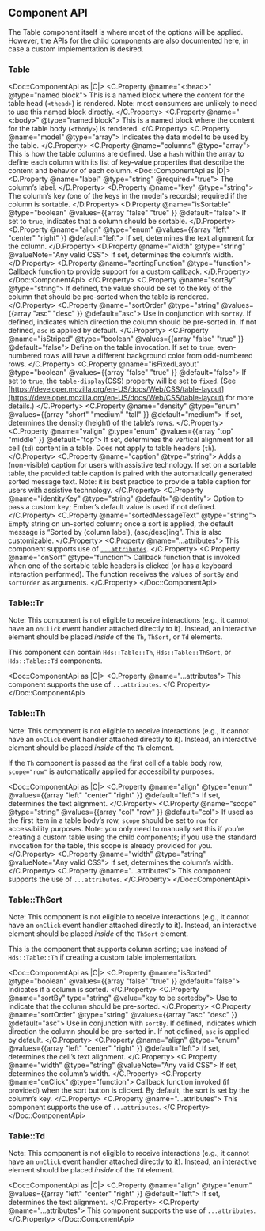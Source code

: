## Component API

The Table component itself is where most of the options will be applied. However, the APIs for the child components are also documented here, in case a custom implementation is desired.

### Table

<Doc::ComponentApi as |C|>
  <C.Property @name="<:head>" @type="named block">
    This is a named block where the content for the table head (`<thead>`) is rendered. Note: most consumers are unlikely to need to use this named block directly.
  </C.Property>
  <C.Property @name="<:body>" @type="named block">
    This is a named block where the content for the table body (`<tbody>`) is rendered.
  </C.Property>
  <C.Property @name="model" @type="array">
    Indicates the data model to be used by the table.
  </C.Property>
  <C.Property @name="columns" @type="array">
    This is how the table columns are defined. Use a `hash` within the array to define each column with its list of key-value properties that describe the content and behavior of each column.
    <Doc::ComponentApi as |D|>
      <D.Property @name="label" @type="string" @required="true">
      The column’s label.
      </D.Property>
      <D.Property @name="key" @type="string">
      The column’s key (one of the keys in the model's records); required if the column is sortable.
      </D.Property>
      <D.Property @name="isSortable" @type="boolean" @values={{array "false" "true" }} @default="false">
        If set to `true`, indicates that a column should be sortable.
      </D.Property>
      <D.Property @name="align" @type="enum" @values={{array "left" "center" "right" }} @default="left">
        If set, determines the text alignment for the column.
      </D.Property>
      <D.Property @name="width" @type="string" @valueNote="Any valid CSS">
        If set, determines the column’s width.
      </D.Property>
      <D.Property @name="sortingFunction" @type="function">
        Callback function to provide support for a custom callback.
      </D.Property>
    </Doc::ComponentApi>
  </C.Property>
  <C.Property @name="sortBy" @type="string">
    If defined, the value should be set to the key of the column that should be pre-sorted when the table is rendered.
  </C.Property>
  <C.Property @name="sortOrder" @type="string" @values={{array "asc" "desc" }} @default="asc">
    Use in conjunction with `sortBy`. If defined, indicates which direction the column should be pre-sorted in. If not defined, `asc` is applied by default.
  </C.Property>
  <C.Property @name="isStriped" @type="boolean" @values={{array "false" "true" }} @default="false">
    Define on the table invocation. If set to `true`, even-numbered rows will have a different background color from odd-numbered rows.
  </C.Property>
  <C.Property @name="isFixedLayout" @type="boolean" @values={{array "false" "true" }} @default="false">
    If set to `true`, the `table-display`(CSS) property will be set to `fixed`. (See [https://developer.mozilla.org/en-US/docs/Web/CSS/table-layout](https://developer.mozilla.org/en-US/docs/Web/CSS/table-layout) for more details.)
  </C.Property>
  <C.Property @name="density" @type="enum" @values={{array "short" "medium" "tall" }} @default="medium">
    If set, determines the density (height) of the table’s rows.
  </C.Property>
  <C.Property @name="valign" @type="enum" @values={{array "top" "middle" }} @default="top">
    If set, determines the vertical alignment for all cell (`td`) content in a table. Does not apply to table headers (`th`).
  </C.Property>
  <C.Property @name="caption" @type="string">
    Adds a (non-visible) caption for users with assistive technology. If set on a sortable table, the provided table caption is paired with the automatically generated sorted message text. Note: it is best practice to provide a table caption for users with assistive technology.
  </C.Property>
  <C.Property @name="identityKey" @type="string" @default="@identity">
    Option to pass a custom key; Ember’s default value is used if not defined.
  </C.Property>
  <C.Property @name="sortedMessageText" @type="string">
    Empty string on un-sorted column; once a sort is applied, the default message is “Sorted by (column label), (asc/desc)ing”. This is also customizable.
  </C.Property>
  <C.Property @name="...attributes">
    This component supports use of [`...attributes`](https://guides.emberjs.com/release/in-depth-topics/patterns-for-components/#toc_attribute-ordering).
  </C.Property>
  <C.Property @name="onSort" @type="function">
    Callback function that is invoked when one of the sortable table headers is clicked (or has a keyboard interaction performed). The function receives the values of `sortBy` and `sortOrder` as arguments.
  </C.Property>
</Doc::ComponentApi>

### Table::Tr

Note: This component is not eligible to receive interactions (e.g., it cannot have an `onClick` event handler attached directly to it). Instead, an interactive element should be placed _inside_ of the `Th`, `ThSort`, or `Td` elements.

This component can contain `Hds::Table::Th`, `Hds::Table::ThSort`, or `Hds::Table::Td` components.

<Doc::ComponentApi as |C|>
    <C.Property @name="...attributes">
    This component supports the use of `...attributes`.
  </C.Property>
</Doc::ComponentApi>

### Table::Th

Note: This component is not eligible to receive interactions (e.g., it cannot have an `onClick` event handler attached directly to it). Instead, an interactive element should be placed _inside_ of the `Th` element.

If the `Th` component is passed as the first cell of a table body row, `scope="row"` is automatically applied for accessibility purposes.

<Doc::ComponentApi as |C|>
  <C.Property @name="align" @type="enum" @values={{array "left" "center" "right" }} @default="left">
    If set, determines the text alignment.
  </C.Property>
  <C.Property @name="scope" @type="string" @values={{array "col" "row" }} @default="col">
    If used as the first item in a table body’s row, `scope` should be set to `row` for accessibility purposes. Note: you only need to manually set this if you’re creating a custom table using the child components; if you use the standard invocation for the table, this scope is already provided for you.
  </C.Property>
  <C.Property @name="width" @type="string" @valueNote="Any valid CSS">
    If set, determines the column’s width.
  </C.Property>
  <C.Property @name="...attributes">
    This component supports the use of `...attributes`.
  </C.Property>
</Doc::ComponentApi>

### Table::ThSort

Note: This component is not eligible to receive interactions (e.g., it cannot have an `onClick` event handler attached directly to it). Instead, an interactive element should be placed _inside_ of the `ThSort` element.

This is the component that supports column sorting; use instead of `Hds::Table::Th` if creating a custom table implementation.

<Doc::ComponentApi as |C|>
  <C.Property @name="isSorted" @type="boolean" @values={{array "false" "true" }} @default="false">
    Indicates if a column is sorted.
  </C.Property>
  <C.Property @name="sortBy" type="string" @value="key to be sortedby">
    Use to indicate that the column should be pre-sorted.
  </C.Property>
  <C.Property @name="sortOrder" @type="string" @values={{array "asc" "desc" }} @default="asc">
    Use in conjunction with `sortBy`. If defined, indicates which direction the column should be pre-sorted in. If not defined, `asc` is applied by default.
  </C.Property>
  <C.Property @name="align" @type="enum" @values={{array "left" "center" "right" }} @default="left">
    If set, determines the cell’s text alignment.
  </C.Property>
  <C.Property @name="width" @type="string" @valueNote="Any valid CSS">
    If set, determines the column’s width.
  </C.Property>
  <C.Property @name="onClick" @type="function">
    Callback function invoked (if provided) when the sort button is clicked. By default, the sort is set by the column’s key.
  </C.Property>
  <C.Property @name="...attributes">
    This component supports the use of `...attributes`.
  </C.Property>
</Doc::ComponentApi>

### Table::Td

Note: This component is not eligible to receive interactions (e.g., it cannot have an `onClick` event handler attached directly to it). Instead, an interactive element should be placed _inside_ of the `Td` element.

<Doc::ComponentApi as |C|>
  <C.Property @name="align" @type="enum" @values={{array "left" "center" "right" }} @default="left">
    If set, determines the text alignment.
  </C.Property>
  <C.Property @name="...attributes">
    This component supports the use of `...attributes`.
  </C.Property>
</Doc::ComponentApi>
